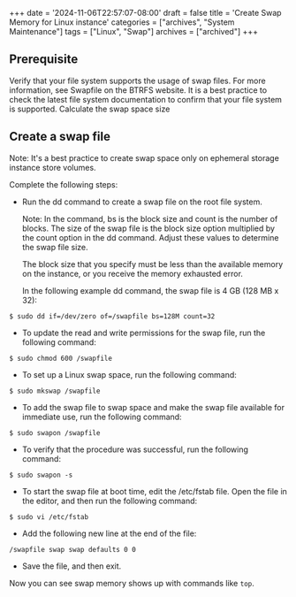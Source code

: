 +++
date = '2024-11-06T22:57:07-08:00'
draft = false
title = 'Create Swap Memory for Linux instance'
categories = ["archives", "System Maintenance"]
tags = ["Linux", "Swap"]
archives = ["archived"]
+++


Prerequisite 
------------
Verify that your file system supports the usage of swap files. For more information, see Swapfile on the BTRFS website. It is a best practice to check the latest file system documentation to confirm that your file system is supported.
Calculate the swap space size

Create a swap file
------------------

Note: It's a best practice to create swap space only on ephemeral storage instance store volumes.

Complete the following steps:

- Run the dd command to create a swap file on the root file system.
  
  Note: In the command, bs is the block size and count is the number of blocks. The size of the swap file is the block size option multiplied by the count option in the dd command. Adjust these values to determine the swap file size.
  
  The block size that you specify must be less than the available memory on the instance, or you receive the memory exhausted error.
  
  In the following example dd command, the swap file is 4 GB (128 MB x 32):

```
$ sudo dd if=/dev/zero of=/swapfile bs=128M count=32
```

- To update the read and write permissions for the swap file, run the following command:

```
$ sudo chmod 600 /swapfile
```

- To set up a Linux swap space, run the following command:

```
$ sudo mkswap /swapfile
```

- To add the swap file to swap space and make the swap file available for immediate use, run the following command:

```
$ sudo swapon /swapfile
```

- To verify that the procedure was successful, run the following command:

```
$ sudo swapon -s
```

- To start the swap file at boot time, edit the /etc/fstab file. Open the file in the editor, and then run the following command:

```
$ sudo vi /etc/fstab
```

- Add the following new line at the end of the file:

```
/swapfile swap swap defaults 0 0
```

- Save the file, and then exit.

Now you can see swap memory shows up with commands like `top`.
